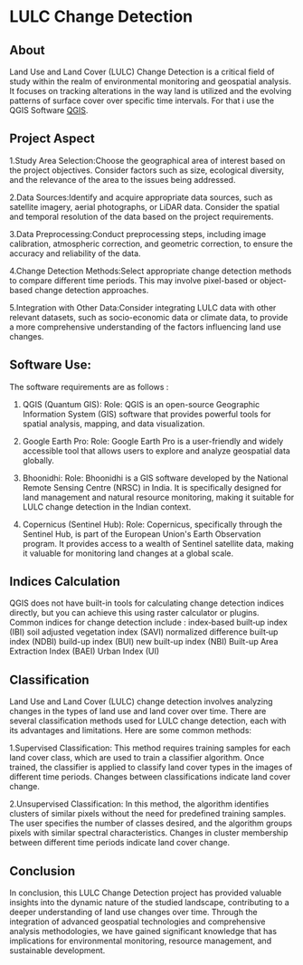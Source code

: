 # LULC Change Detection

## About

Land Use and Land Cover (LULC) Change Detection is a critical field of study within the realm of environmental monitoring and geospatial analysis. It focuses on tracking alterations in the way land is utilized and the evolving patterns of surface cover over specific time intervals. For that i use the QGIS Software [QGIS](https://qgis.org/download/).

## Project Aspect

1.Study Area Selection:Choose the geographical area of interest based on the project objectives. Consider factors such as size, ecological diversity, and the relevance of the area to the issues being addressed.

2.Data Sources:Identify and acquire appropriate data sources, such as satellite imagery, aerial photographs, or LiDAR data. Consider the spatial and temporal resolution of the data based on the project requirements.

3.Data Preprocessing:Conduct preprocessing steps, including image calibration, atmospheric correction, and geometric correction, to ensure the accuracy and reliability of the data.

4.Change Detection Methods:Select appropriate change detection methods to compare different time periods. This may involve pixel-based or object-based change detection approaches.

5.Integration with Other Data:Consider integrating LULC data with other relevant datasets, such as socio-economic data or climate data, to provide a more comprehensive understanding of the factors influencing land use changes.

## Software Use:
The software requirements are as follows :

1. QGIS (Quantum GIS):
Role: QGIS is an open-source Geographic Information System (GIS) software that provides powerful tools for spatial analysis, mapping, and data visualization.

2. Google Earth Pro:
Role: Google Earth Pro is a user-friendly and widely accessible tool that allows users to explore and analyze geospatial data globally. 

3. Bhoonidhi:
Role: Bhoonidhi is a GIS software developed by the National Remote Sensing Centre (NRSC) in India. It is specifically designed for land management and natural resource monitoring, making it suitable for LULC change detection in the Indian context.

4. Copernicus (Sentinel Hub):
Role: Copernicus, specifically through the Sentinel Hub, is part of the European Union's Earth Observation program. It provides access to a wealth of Sentinel satellite data, making it valuable for monitoring land changes at a global scale.

## Indices Calculation

QGIS does not have built-in tools for calculating change detection indices directly, but you can achieve this using raster calculator or plugins. Common indices for change detection include :
index‐based built‐up index (IBI) soil adjusted vegetation index (SAVI) normalized difference built‐up index (NDBI) build-up index (BUI) new built-up index (NBI) Built-up Area Extraction Index (BAEI) Urban Index (UI)

## Classification

Land Use and Land Cover (LULC) change detection involves analyzing changes in the types of land use and land cover over time. There are several classification methods used for LULC change detection, each with its advantages and limitations. Here are some common methods:

1.Supervised Classification: This method requires training samples for each land cover class, which are used to train a classifier algorithm. Once trained, the classifier is applied to classify land cover types in the images of different time periods. Changes between classifications indicate land cover change.

2.Unsupervised Classification: In this method, the algorithm identifies clusters of similar pixels without the need for predefined training samples. The user specifies the number of classes desired, and the algorithm groups pixels with similar spectral characteristics. Changes in cluster membership between different time periods indicate land cover change.


## Conclusion
In conclusion, this LULC Change Detection project has provided valuable insights into the dynamic nature of the studied landscape, contributing to a deeper understanding of land use changes over time. Through the integration of advanced geospatial technologies and comprehensive analysis methodologies, we have gained significant knowledge that has implications for environmental monitoring, resource management, and sustainable development.
